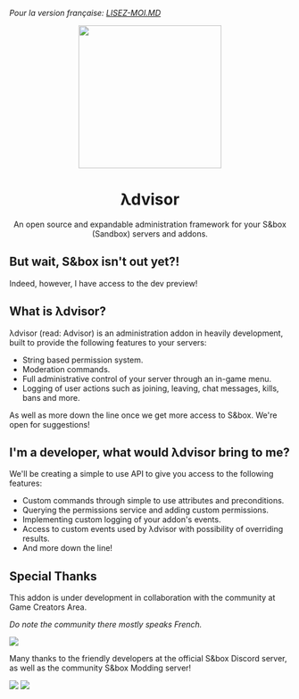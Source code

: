 *Pour la version française: [LISEZ-MOI.MD](https://github.com/game-creators-area/Advisor/blob/master/LISEZ-MOI.MD)*

<p align="center">
  <img width="256" height="256" src="https://user-images.githubusercontent.com/25248023/113520130-542d8d00-9591-11eb-8104-d5abd8ecb660.png">
</p>

<h1 align="center"> λdvisor </h1>
<p align="center"> An open source and expandable administration framework for your S&amp;box (Sandbox) servers and addons. </p>
<div />


## But wait, S&box isn't out yet?!

Indeed, however, I have access to the dev preview!

## What is λdvisor?

λdvisor (read: Advisor) is an administration addon in heavily development, built to provide the following features to your servers:

- String based permission system.
- Moderation commands.
- Full administrative control of your server through an in-game menu.
- Logging of user actions such as joining, leaving, chat messages, kills, bans and more.

As well as more down the line once we get more access to S&box. We're open for suggestions!

## I'm a developer, what would λdvisor bring to me?

We'll be creating a simple to use API to give you access to the following features:

- Custom commands through simple to use attributes and preconditions.
- Querying the permissions service and adding custom permissions.
- Implementing custom logging of your addon's events.
- Access to custom events used by λdvisor with possibility of overriding results.
- And more down the line!

## Special Thanks

This addon is under development in collaboration with the community at Game Creators Area.

*Do note the community there mostly speaks French.*

[<img src="https://discordapp.com/api/guilds/223070469148901376/widget.png?style=banner1">](https://discord.gg/gca)

Many thanks to the friendly developers at the official S&box Discord server, as well as the community S&box Modding server!

[<img src="https://discordapp.com/api/guilds/833983068468936704/widget.png?style=banner1">](https://discord.gg/sbox)
[<img src="https://discordapp.com/api/guilds/799738004439826463/widget.png?style=banner1">](https://discord.gg/K4Jv7G3WUw)
